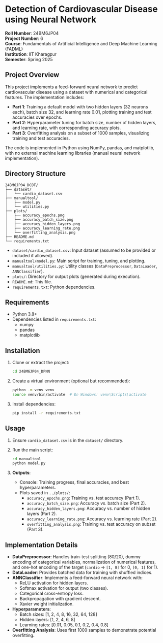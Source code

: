 # Detection of Cardiovascular Disease using Neural Network

**Roll Number**: 24BM6JP04  
**Project Number**: 6  
**Course**: Fundamentals of Artificial Intelligence and Deep Machine Learning (FADML)  
**Institution**: IIT Kharagpur  
**Semester**: Spring 2025

## Project Overview

This project implements a feed-forward neural network to predict cardiovascular disease using a dataset with numerical and categorical features. The implementation includes:

- **Part 1**: Training a default model with two hidden layers (32 neurons each), batch size 32, and learning rate 0.01, plotting training and test accuracies over epochs.
- **Part 2**: Hyperparameter tuning for batch size, number of hidden layers, and learning rate, with corresponding accuracy plots.
- **Part 3**: Overfitting analysis on a subset of 1000 samples, visualizing training and test accuracies.

The code is implemented in Python using NumPy, pandas, and matplotlib, with no external machine learning libraries (manual neural network implementation).

## Directory Structure

```
24BM6JP04_DCDT/
├── dataset/
│   └── cardio_dataset.csv
├── manualtool/
│   ├── model.py
│   └── utilities.py
├── plots/
│   ├── accuracy_epochs.png
│   ├── accuracy_batch_size.png
│   ├── accuracy_hidden_layers.png
│   ├── accuracy_learning_rate.png
│   └── overfitting_analysis.png
├── README.md
└── requirements.txt
```

- `dataset/cardio_dataset.csv`: Input dataset (assumed to be provided or included if allowed).
- `manualtool/model.py`: Main script for training, tuning, and plotting.
- `manualtool/utilities.py`: Utility classes (`DataPreprocessor`, `DataLoader`, `ANNClassifier`).
- `plots/`: Directory for output plots (generated during execution).
- `README.md`: This file.
- `requirements.txt`: Python dependencies.

## Requirements

- Python 3.8+
- Dependencies listed in `requirements.txt`:
  - numpy
  - pandas
  - matplotlib

## Installation

1. Clone or extract the project:
   ```bash
   cd 24BM6JP04_DPNN
   ```

2. Create a virtual environment (optional but recommended):
   ```bash
   python -m venv venv
   source venv/bin/activate  # On Windows: venv\Scripts\activate
   ```

3. Install dependencies:
   ```bash
   pip install -r requirements.txt
   ```

## Usage

1. Ensure `cardio_dataset.csv` is in the `dataset/` directory.
2. Run the main script:
   ```bash
   cd manualtool
   python model.py
   ```

3. **Outputs**:
   - Console: Training progress, final accuracies, and best hyperparameters.
   - Plots saved in `../plots/`:
     - `accuracy_epochs.png`: Training vs. test accuracy (Part 1).
     - `accuracy_batch_size.png`: Accuracy vs. batch size (Part 2).
     - `accuracy_hidden_layers.png`: Accuracy vs. number of hidden layers (Part 2).
     - `accuracy_learning_rate.png`: Accuracy vs. learning rate (Part 2).
     - `overfitting_analysis.png`: Training vs. test accuracy on subset (Part 3).

## Implementation Details

- **DataPreprocessor**: Handles train-test splitting (80/20), dummy encoding of categorical variables, normalization of numerical features, and one-hot encoding of the target (`cardio` → `[1, 0]` for 0, `[0, 1]` for 1).
- **DataLoader**: Provides batched data for training with shuffled indices.
- **ANNClassifier**: Implements a feed-forward neural network with:
  - ReLU activation for hidden layers.
  - Softmax activation for output (two classes).
  - Categorical cross-entropy loss.
  - Backpropagation with gradient descent.
  - Xavier weight initialization.
- **Hyperparameters**:
  - Batch sizes: [1, 2, 4, 8, 16, 32, 64, 128]
  - Hidden layers: [1, 2, 4, 6, 8]
  - Learning rates: [0.01, 0.05, 0.1, 0.2, 0.4, 0.8]
- **Overfitting Analysis**: Uses first 1000 samples to demonstrate potential overfitting.

